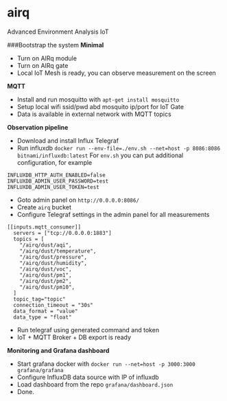 # airq
Advanced Environment Analysis IoT

###Bootstrap the system
**Minimal**
* Turn on AIRq module
* Turn on AIRq gate
* Local IoT Mesh is ready, you can observe measurement on the screen

**MQTT**
* Install and run mosquitto with `apt-get install mosquitto`
* Setup local wifi ssid/pwd abd mosquito ip/port for IoT Gate
* Data is available in external network with MQTT topics

**Observation pipeline**
* Download and install Influx Telegraf
* Run influxdb `docker run --env-file=./env.sh --net=host -p 8086:8086 bitnami/influxdb:latest`
For `env.sh` you can put additional configuration, for example
```
INFLUXDB_HTTP_AUTH_ENABLED=false
INFLUXDB_ADMIN_USER_PASSWORD=test
INFLUXDB_ADMIN_USER_TOKEN=test
```
* Goto admin panel on `http://0.0.0.0:8086/`
* Create `airq` bucket
* Configure Telegraf settings in the admin panel for all measurements
```
[[inputs.mqtt_consumer]]
  servers = ["tcp://0.0.0.0:1883"]
  topics = [                                                     
    "/airq/dust/aqi",
    "/airq/dust/temperature",
    "/airq/dust/pressure",
    "/airq/dust/humidity",
    "/airq/dust/voc",
    "/airq/dust/pm1",
    "/airq/dust/pm2",
    "/airq/dust/pm10",
  ]
  topic_tag="topic"
  connection_timeout = "30s"
  data_format = "value"
  data_type = "float"
``` 
* Run telegraf using generated command and token
* IoT + MQTT Broker + DB export is ready

**Monitoring and Grafana dashboard**
* Start grafana docker with `docker run --net=host -p 3000:3000 grafana/grafana`
* Configure InfluxDB data source with IP of influxdb
* Load dashboard from the repo `grafana/dashboard.json`
* Done.
